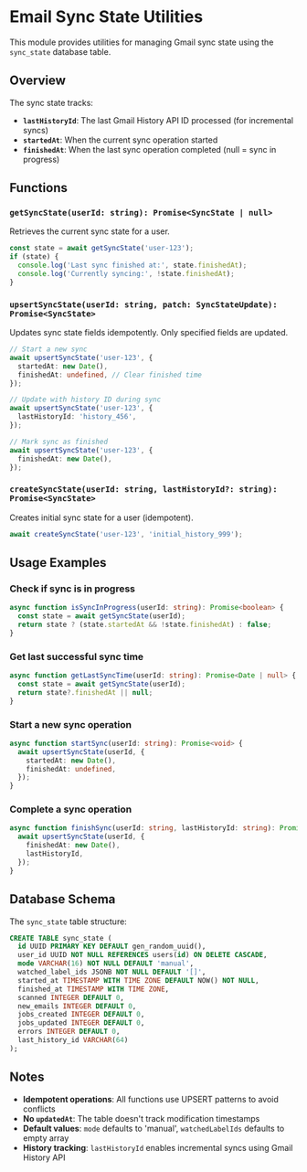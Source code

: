 # Email Sync State Utilities

This module provides utilities for managing Gmail sync state using the `sync_state` database table.

## Overview

The sync state tracks:
- **`lastHistoryId`**: The last Gmail History API ID processed (for incremental syncs)
- **`startedAt`**: When the current sync operation started
- **`finishedAt`**: When the last sync operation completed (null = sync in progress)

## Functions

### `getSyncState(userId: string): Promise<SyncState | null>`

Retrieves the current sync state for a user.

```typescript
const state = await getSyncState('user-123');
if (state) {
  console.log('Last sync finished at:', state.finishedAt);
  console.log('Currently syncing:', !state.finishedAt);
}
```

### `upsertSyncState(userId: string, patch: SyncStateUpdate): Promise<SyncState>`

Updates sync state fields idempotently. Only specified fields are updated.

```typescript
// Start a new sync
await upsertSyncState('user-123', {
  startedAt: new Date(),
  finishedAt: undefined, // Clear finished time
});

// Update with history ID during sync
await upsertSyncState('user-123', {
  lastHistoryId: 'history_456',
});

// Mark sync as finished
await upsertSyncState('user-123', {
  finishedAt: new Date(),
});
```

### `createSyncState(userId: string, lastHistoryId?: string): Promise<SyncState>`

Creates initial sync state for a user (idempotent).

```typescript
await createSyncState('user-123', 'initial_history_999');
```

## Usage Examples

### Check if sync is in progress

```typescript
async function isSyncInProgress(userId: string): Promise<boolean> {
  const state = await getSyncState(userId);
  return state ? (state.startedAt && !state.finishedAt) : false;
}
```

### Get last successful sync time

```typescript
async function getLastSyncTime(userId: string): Promise<Date | null> {
  const state = await getSyncState(userId);
  return state?.finishedAt || null;
}
```

### Start a new sync operation

```typescript
async function startSync(userId: string): Promise<void> {
  await upsertSyncState(userId, {
    startedAt: new Date(),
    finishedAt: undefined,
  });
}
```

### Complete a sync operation

```typescript
async function finishSync(userId: string, lastHistoryId: string): Promise<void> {
  await upsertSyncState(userId, {
    finishedAt: new Date(),
    lastHistoryId,
  });
}
```

## Database Schema

The `sync_state` table structure:

```sql
CREATE TABLE sync_state (
  id UUID PRIMARY KEY DEFAULT gen_random_uuid(),
  user_id UUID NOT NULL REFERENCES users(id) ON DELETE CASCADE,
  mode VARCHAR(16) NOT NULL DEFAULT 'manual',
  watched_label_ids JSONB NOT NULL DEFAULT '[]',
  started_at TIMESTAMP WITH TIME ZONE DEFAULT NOW() NOT NULL,
  finished_at TIMESTAMP WITH TIME ZONE,
  scanned INTEGER DEFAULT 0,
  new_emails INTEGER DEFAULT 0,
  jobs_created INTEGER DEFAULT 0,
  jobs_updated INTEGER DEFAULT 0,
  errors INTEGER DEFAULT 0,
  last_history_id VARCHAR(64)
);
```

## Notes

- **Idempotent operations**: All functions use UPSERT patterns to avoid conflicts
- **No `updatedAt`**: The table doesn't track modification timestamps
- **Default values**: `mode` defaults to 'manual', `watchedLabelIds` defaults to empty array
- **History tracking**: `lastHistoryId` enables incremental syncs using Gmail History API
